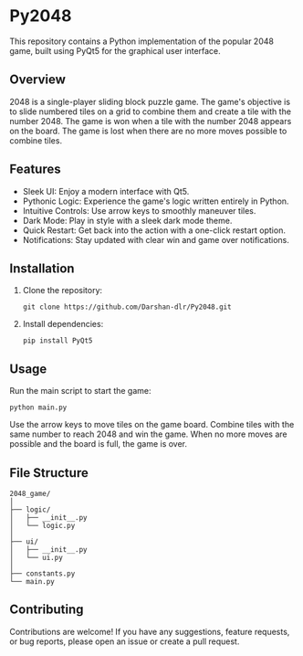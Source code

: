 # Py2048

This repository contains a Python implementation of the popular 2048 game, built using PyQt5 for the graphical user interface.

## Overview

2048 is a single-player sliding block puzzle game. The game's objective is to slide numbered tiles on a grid to combine them and create a tile with the number 2048. The game is won when a tile with the number 2048 appears on the board. The game is lost when there are no more moves possible to combine tiles.

## Features

- Sleek UI: Enjoy a modern interface with Qt5.
- Pythonic Logic: Experience the game's logic written entirely in Python.
- Intuitive Controls: Use arrow keys to smoothly maneuver tiles.
- Dark Mode: Play in style with a sleek dark mode theme.
- Quick Restart: Get back into the action with a one-click restart option.
- Notifications: Stay updated with clear win and game over notifications.

## Installation

1. Clone the repository:

    ```
    git clone https://github.com/Darshan-dlr/Py2048.git
    ```

2. Install dependencies:

    ```
    pip install PyQt5
    ```

## Usage

Run the main script to start the game:

```
python main.py
```

Use the arrow keys to move tiles on the game board. Combine tiles with the same number to reach 2048 and win the game. When no more moves are possible and the board is full, the game is over.

## File Structure

```
2048_game/
│
├── logic/
│   ├── __init__.py
│   └── logic.py
│
├── ui/
│   ├── __init__.py
│   └── ui.py
│
├── constants.py
└── main.py
```

## Contributing

Contributions are welcome! If you have any suggestions, feature requests, or bug reports, please open an issue or create a pull request.
